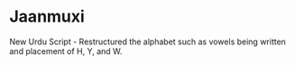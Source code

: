 # Jaanmuxi
New Urdu Script - Restructured the alphabet such as vowels being written and placement of H, Y, and W.
